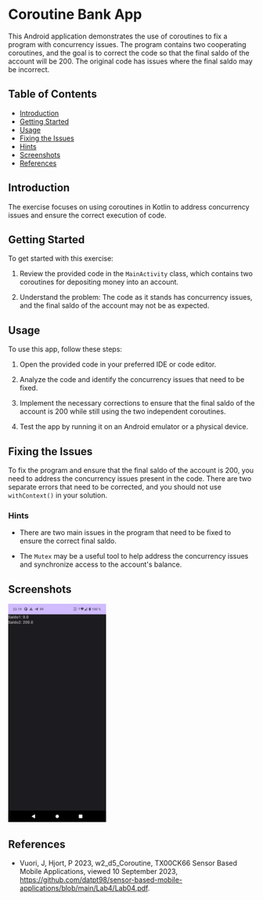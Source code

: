 # Coroutine Bank App

This Android application demonstrates the use of coroutines to fix a program with concurrency issues. The program contains two cooperating coroutines, and the goal is to correct the code so that the final saldo of the account will be 200. The original code has issues where the final saldo may be incorrect.

## Table of Contents

- [Introduction](#introduction)
- [Getting Started](#getting-started)
- [Usage](#usage)
- [Fixing the Issues](#fixing-the-issues)
- [Hints](#hints)
- [Screenshots](#screenshots)
- [References](#references)

## Introduction

The exercise focuses on using coroutines in Kotlin to address concurrency issues and ensure the correct execution of code.

## Getting Started

To get started with this exercise:

1. Review the provided code in the `MainActivity` class, which contains two coroutines for depositing money into an account.

2. Understand the problem: The code as it stands has concurrency issues, and the final saldo of the account may not be as expected.

## Usage

To use this app, follow these steps:

1. Open the provided code in your preferred IDE or code editor.

2. Analyze the code and identify the concurrency issues that need to be fixed.

3. Implement the necessary corrections to ensure that the final saldo of the account is 200 while still using the two independent coroutines.

4. Test the app by running it on an Android emulator or a physical device.

## Fixing the Issues

To fix the program and ensure that the final saldo of the account is 200, you need to address the concurrency issues present in the code. There are two separate errors that need to be corrected, and you should not use `withContext()` in your solution.

### Hints

- There are two main issues in the program that need to be fixed to ensure the correct final saldo.

- The `Mutex` may be a useful tool to help address the concurrency issues and synchronize access to the account's balance.

## Screenshots

<div>
<img src="./screenshots/1.png" alt="1" width="200"/>
</div>

## References

- Vuori, J, Hjort, P 2023, w2_d5_Coroutine, TX00CK66 Sensor Based Mobile Applications, viewed 10 September 2023, https://github.com/datpt98/sensor-based-mobile-applications/blob/main/Lab4/Lab04.pdf.

